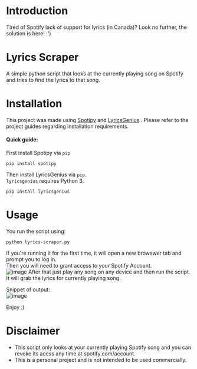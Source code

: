 # Introduction
Tired of Spotify lack of support for lyrics (in Canada)? Look no further, the solution is here! :')

# Lyrics Scraper 
A simple python script that looks at the currently playing song on Spotify and tries to find the lyrics to that song.

# Installation
This project was made using [Spotipy](https://github.com/plamere/spotipy) and [LyricsGenius](https://github.com/johnwmillr/LyricsGenius)
.  Please refer to the project guides regarding installation requirements.

#### Quick guide:
First install Spotipy via `pip`
```
pip install spotipy
```

Then install LyricsGenius via `pip`.  
`lyricsgenius` requires Python 3.
```
pip install lyricsgenius
```


# Usage
You run the script using:
```
python lyrics-scraper.py
```
If you're running it for the first time, it will open a new browswer tab and prompt you to log in.  
Then you will need to grant access to your Spotify Account.   
![image](https://user-images.githubusercontent.com/29266892/103489349-f64aa700-4de1-11eb-974b-fde64e3e782f.png)
After that just play any song on any device and then run the script. 
It will grab the lyrics for currently playing song.  

Snippet of output:  
![image](https://user-images.githubusercontent.com/29266892/103489411-5c372e80-4de2-11eb-84ce-4bc4dc342353.png)


Enjoy :)

# Disclaimer
- This script only looks at your currently playing Spotify song and you can revoke its acess any time at spotify.com/account.
- This is a personal project and is not intended to be used commercially. 



